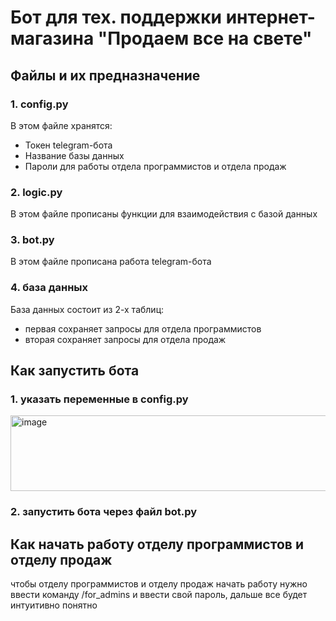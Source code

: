 # Бот для тех. поддержки интернет-магазина "Продаем все на свете"
## Файлы и их предназначение
### 1. config.py
В этом файле хранятся:
- Токен telegram-бота
- Название базы данных
- Пароли для работы отдела программистов и отдела продаж
### 2. logic.py
В этом файле прописаны функции для взаимодействия с базой данных
### 3. bot.py
В этом файле прописана работа telegram-бота
### 4. база данных
База данных состоит из 2-х таблиц:
- первая сохраняет запросы для отдела программистов
- вторая сохраняет запросы для отдела продаж
## Как запустить бота
### 1. указать переменные в config.py
<img width="654" height="121" alt="image" src="https://github.com/user-attachments/assets/5ed9776c-5db6-4e8e-8192-87f2ff315e43" />

### 2. запустить бота через файл bot.py
## Как начать работу отделу программистов и отделу продаж
чтобы отделу программистов и отделу продаж начать работу нужно ввести команду /for_admins и ввести свой пароль, дальше все будет интуитивно понятно

